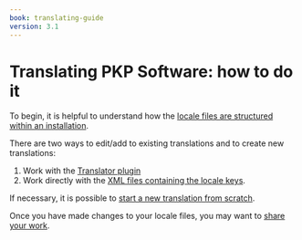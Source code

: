 ```yaml
---
book: translating-guide
version: 3.1
---
```

# Translating PKP Software: how to do it

To begin, it is helpful to understand how the [locale files are structured within an installation](2-2-xml-files).

There are two ways to edit/add to existing translations and to create new translations:

1. Work with the [Translator plugin](2-3-editing-existing#using-the-translation-plugin-tool)
2. Work directly with the [XML files containing the locale keys](2-3-editing-existing#creating-a-manual-translation).

If necessary, it is possible to [start a new translation from scratch](2-4-from-scratch).

Once you have made changes to your locale files, you may want to [share your work](2-5-sharing).

